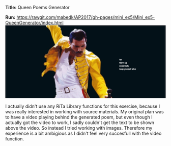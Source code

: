 <b>Title:</b> Queen Poems Generator 

<b>Run:</b> https://rawgit.com/mabedk/AP2017/gh-pages/mini_ex5/Mini_ex5-QueenGenerator/index.html
![ScreenShot](https://github.com/mabedk/AP2017/blob/gh-pages/mini_ex5/screenshot%20of%20queen%20generator.png)

I actually didn't use any RiTa Library functions for this exercise, because I was really interested in working with source materials. My original plan was to have a video playing behind the generated poem, but even though I actually got the video to work, I sadly couldn't get the text to be shown above the video. So instead I tried working with images. Therefore my experience is a bit ambigious as I didn't feel very succesfull with the video function.

